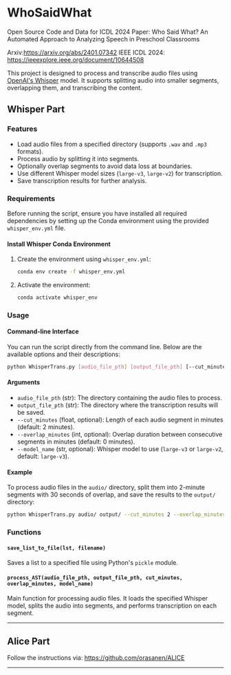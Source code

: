 # WhoSaidWhat
Open Source Code and Data for ICDL 2024 Paper: Who Said What? An Automated Approach to Analyzing Speech in Preschool Classrooms

Arxiv:https://arxiv.org/abs/2401.07342
IEEE ICDL 2024: https://ieeexplore.ieee.org/document/10644508

This project is designed to process and transcribe audio files using [OpenAI's Whisper](https://github.com/openai/whisper) model. It supports splitting audio into smaller segments, overlapping them, and transcribing the content.

## Whisper Part
### Features

- Load audio files from a specified directory (supports `.wav` and `.mp3` formats).
- Process audio by splitting it into segments.
- Optionally overlap segments to avoid data loss at boundaries.
- Use different Whisper model sizes (`large-v3`, `large-v2`) for transcription.
- Save transcription results for further analysis.

### Requirements

Before running the script, ensure you have installed all required dependencies by setting up the Conda environment using the provided `whisper_env.yml` file.

#### Install Whisper Conda Environment

1. Create the environment using `whisper_env.yml`:

   ```bash
   conda env create -f whisper_env.yml
   ```

2. Activate the environment:

   ```bash
   conda activate whisper_env
   ```

### Usage

#### Command-line Interface

You can run the script directly from the command line. Below are the available options and their descriptions:

```bash
python WhisperTrans.py [audio_file_pth] [output_file_pth] [--cut_minutes CUT_MINUTES] [--overlap_minutes OVERLAP_MINUTES] [--model_name MODEL_NAME]
```

#### Arguments

- `audio_file_pth` (str): The directory containing the audio files to process.
- `output_file_pth` (str): The directory where the transcription results will be saved.
- `--cut_minutes` (float, optional): Length of each audio segment in minutes (default: 2 minutes).
- `--overlap_minutes` (int, optional): Overlap duration between consecutive segments in minutes (default: 0 minutes).
- `--model_name` (str, optional): Whisper model to use (`large-v3` or `large-v2`, default: `large-v3`).

#### Example

To process audio files in the `audio/` directory, split them into 2-minute segments with 30 seconds of overlap, and save the results to the `output/` directory:

```bash
python WhisperTrans.py audio/ output/ --cut_minutes 2 --overlap_minutes 0.5 --model_name large-v3
```

### Functions

#### `save_list_to_file(lst, filename)`

Saves a list to a specified file using Python's `pickle` module.

#### `process_AST(audio_file_pth, output_file_pth, cut_minutes, overlap_minutes, model_name)`

Main function for processing audio files. It loads the specified Whisper model, splits the audio into segments, and performs transcription on each segment.

---

## Alice Part

Follow the instructions via: https://github.com/orasanen/ALICE

---
